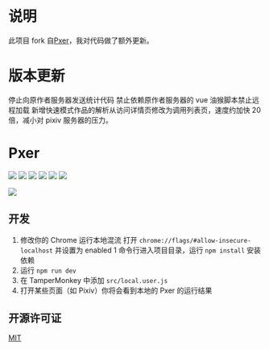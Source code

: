 # 说明

此项目 fork 自[Pxer](https://github.com/FoXZilla/Pxer)，我对代码做了额外更新。

# 版本更新

停止向原作者服务器发送统计代码
禁止依赖原作者服务器的 vue
油猴脚本禁止远程加载
新增快速模式作品的解析从访问详情页修改为调用列表页，速度约加快 20 倍，减小对 pixiv 服务器的压力。

# Pxer

<p align="left">
	<img src="https://travis-ci.org/pea3nut/Pxer.svg?branch=master" />
	<img src="https://img.shields.io/badge/PV-10k/day-blue.svg" />
	<img src="https://img.shields.io/badge/JavaScript-Pure-green.svg" />
	<img src="https://img.shields.io/badge/InstallBy-Tampermonkey-green.svg" />
	<img src="https://img.shields.io/badge/jQuery-No-red.svg" />
	<img src="https://img.shields.io/github/license/pea3nut/Pxer" />
</p>

<img src="/public/pxer-ui.gif?raw=true" />

## 开发

1. 修改你的 Chrome 运行本地混流
   打开 `chrome://flags/#allow-insecure-localhost` 并设置为 enabled
   1 命令行进入项目目录，运行 `npm install` 安装依赖
1. 运行 `npm run dev`
1. 在 TamperMonkey 中添加 `src/local.user.js`
1. 打开某些页面（如 Pixiv）你将会看到本地的 Pxer 的运行结果

## 开源许可证

[MIT](http://opensource.org/licenses/MIT)

